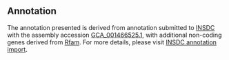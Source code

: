 

Annotation
----------

The annotation presented is derived from annotation submitted to
[INSDC](http://www.insdc.org) with the assembly accession
[GCA\_001466525.1](http://www.ebi.ac.uk/ena/data/view/GCA_001466525.1),
with additional non-coding genes derived from
[Rfam](http://rfam.xfam.org/). For more details, please visit [INSDC
annotation
import](http://ensemblgenomes.org/info/data/insdc_annotation).
